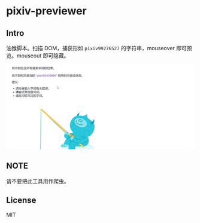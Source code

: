 # pixiv-previewer

## Intro

油猴脚本。扫描 DOM，捕获形如 `pixiv99276527` 的字符串，mouseover 即可预览。mouseout 即可隐藏。

![pixiv-previewer](pixiv-previewer.gif)



## NOTE

请不要把此工具用作爬虫。



## License

MIT